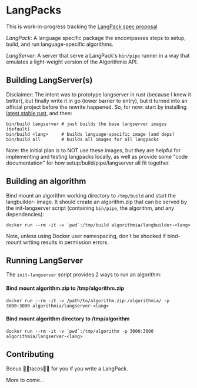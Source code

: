 # LangPacks

This is work-in-progress tracking the [LangPack spec proposal](https://docs.google.com/a/algorithmia.io/document/d/1vd80VKXX5kPIYIHpaXV-oD15aw2CyoM6vXWQLTH9MfI/edit?usp=sharing)

*LangPack*: A language specific package the encompasses steps to setup, build, and run language-specific algorithms.

*LangServer*: A server that serve a LangPack's `bin/pipe` runner in a way that emulates a light-weight version of the Algorithmia API.

## Building LangServer(s)

Disclaimer: The intent was to prototype langserver in rust (because I knew it better), but finally write it in go (lower barrier to entry), but it turned into an official project before the rewrite happened. So, for now: start by installing [latest stable rust](https://www.rust-lang.org/downloads.html), and then:

```
bin/build langserver # just builds the base langserver images (default)
bin/build <lang>     # builds language-specific image (and deps)
bin/build all        # builds all images for all langpacks
```

Note: the initial plan is to NOT use these images, but they are helpful for implementing and testing langpacks locally, as well as provide some "code documentation" for how setup/build/pipe/langserver all fit together.

## Building an algorithm

Bind mount an algorithm working directory to `/tmp/build` and start the langbuilder-<lang> image. It should create an algorithm.zip that can be served by the init-langserver script (containing `bin/pipe`, the algorithm, and any dependencies):

```
docker run --rm -it -v `pwd`:/tmp/build algorithmia/langbuilder-<lang>
```

Note, unless using Docker user namespacing, don't be shocked if bind-mount writing results in permission errors.

## Running LangServer

The `init-langserver` script provides 2 ways to run an algorithm:

#### Bind mount algorithm.zip to /tmp/algorithm.zip
```
docker run --rm -it -v /path/to/algorithm.zip:/algorithmia/ -p 3000:3000 algorithmia/langserver-<lang>
```

#### Bind mount algorithm directory to /tmp/algorithm
```
docker run --rm -it -v `pwd`:/tmp/algorithm -p 3000:3000 algorithmia/langserver-<lang>
```

## Contributing

Bonus 🌮🌮tacos🌮🌮 for you if you write a LangPack.

More to come...

